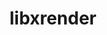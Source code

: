 ---
title: "libxrender"
layout: cache
categories: [package, develop-2023-09-10]
meta: {"versions": ["0.9.10"], "compilers": ["gcc@=11.1.0", "gcc@=11.3.0", "gcc@=7.3.1"], "oss": ["amzn2", "ubuntu20.04", "ubuntu22.04"], "platforms": ["linux"], "targets": ["aarch64", "neoverse_n1", "x86_64_v3"], "stacks": ["aws-isc", "aws-isc-aarch64", "data-vis-sdk", "e4s", "gpu-tests", "ml-linux-x86_64-rocm", "root"], "num_specs": 8, "num_specs_by_stack": {"root": 8, "aws-isc-aarch64": 2, "aws-isc": 1, "gpu-tests": 1, "e4s": 2, "data-vis-sdk": 1, "ml-linux-x86_64-rocm": 2}}
spec_details: [{"hash": "4wt3lynhnh3innm6nyz3r3poddv6tf2d", "compiler": "gcc@=7.3.1", "versions": ["0.9.10"], "os": "amzn2", "platform": "linux", "target": "aarch64", "variants": ["build_system=autotools"], "stacks": ["root", "aws-isc-aarch64"], "size": "-", "tarball": "https://binaries.spack.io/develop-2023-09-10/build_cache/linux-amzn2-aarch64/gcc-7.3.1/libxrender-0.9.10/linux-amzn2-aarch64-gcc-7.3.1-libxrender-0.9.10-4wt3lynhnh3innm6nyz3r3poddv6tf2d.spack"}, {"hash": "6aua3djstnqkyiezbs3ro5qud6u55qxl", "compiler": "gcc@=7.3.1", "versions": ["0.9.10"], "os": "amzn2", "platform": "linux", "target": "neoverse_n1", "variants": ["build_system=autotools"], "stacks": ["root", "aws-isc-aarch64"], "size": "-", "tarball": "https://binaries.spack.io/develop-2023-09-10/build_cache/linux-amzn2-neoverse_n1/gcc-7.3.1/libxrender-0.9.10/linux-amzn2-neoverse_n1-gcc-7.3.1-libxrender-0.9.10-6aua3djstnqkyiezbs3ro5qud6u55qxl.spack"}, {"hash": "w7uzrqstritateweiowhldte4clzxkpk", "compiler": "gcc@=7.3.1", "versions": ["0.9.10"], "os": "amzn2", "platform": "linux", "target": "x86_64_v3", "variants": ["build_system=autotools"], "stacks": ["root", "aws-isc"], "size": "-", "tarball": "https://binaries.spack.io/develop-2023-09-10/build_cache/linux-amzn2-x86_64_v3/gcc-7.3.1/libxrender-0.9.10/linux-amzn2-x86_64_v3-gcc-7.3.1-libxrender-0.9.10-w7uzrqstritateweiowhldte4clzxkpk.spack"}, {"hash": "x475v3mj364x6atsclotybx3g33grzov", "compiler": "gcc@=11.1.0", "versions": ["0.9.10"], "os": "ubuntu20.04", "platform": "linux", "target": "x86_64_v3", "variants": ["build_system=autotools"], "stacks": ["root", "gpu-tests", "e4s"], "size": "-", "tarball": "https://binaries.spack.io/develop-2023-09-10/build_cache/linux-ubuntu20.04-x86_64_v3/gcc-11.1.0/libxrender-0.9.10/linux-ubuntu20.04-x86_64_v3-gcc-11.1.0-libxrender-0.9.10-x475v3mj364x6atsclotybx3g33grzov.spack"}, {"hash": "ivqap7fcrnrq53safji2mrye4v3rbe4x", "compiler": "gcc@=11.1.0", "versions": ["0.9.10"], "os": "ubuntu20.04", "platform": "linux", "target": "x86_64_v3", "variants": ["build_system=autotools"], "stacks": ["root", "data-vis-sdk"], "size": "-", "tarball": "https://binaries.spack.io/develop-2023-09-10/build_cache/linux-ubuntu20.04-x86_64_v3/gcc-11.1.0/libxrender-0.9.10/linux-ubuntu20.04-x86_64_v3-gcc-11.1.0-libxrender-0.9.10-ivqap7fcrnrq53safji2mrye4v3rbe4x.spack"}, {"hash": "exbopb3oogqiehmw6dvr4yl7xxgft2sy", "compiler": "gcc@=11.1.0", "versions": ["0.9.10"], "os": "ubuntu20.04", "platform": "linux", "target": "x86_64_v3", "variants": ["build_system=autotools"], "stacks": ["root", "e4s"], "size": "-", "tarball": "https://binaries.spack.io/develop-2023-09-10/build_cache/linux-ubuntu20.04-x86_64_v3/gcc-11.1.0/libxrender-0.9.10/linux-ubuntu20.04-x86_64_v3-gcc-11.1.0-libxrender-0.9.10-exbopb3oogqiehmw6dvr4yl7xxgft2sy.spack"}, {"hash": "klc77ajhfnw7zm6qtk5ft6fseszzkp6m", "compiler": "gcc@=11.3.0", "versions": ["0.9.10"], "os": "ubuntu22.04", "platform": "linux", "target": "x86_64_v3", "variants": ["build_system=autotools"], "stacks": ["ml-linux-x86_64-rocm", "root"], "size": "-", "tarball": "https://binaries.spack.io/develop-2023-09-10/build_cache/linux-ubuntu22.04-x86_64_v3/gcc-11.3.0/libxrender-0.9.10/linux-ubuntu22.04-x86_64_v3-gcc-11.3.0-libxrender-0.9.10-klc77ajhfnw7zm6qtk5ft6fseszzkp6m.spack"}, {"hash": "eihsnzubonlybhvpcccw5kdlmvuy5ebd", "compiler": "gcc@=11.3.0", "versions": ["0.9.10"], "os": "ubuntu22.04", "platform": "linux", "target": "x86_64_v3", "variants": ["build_system=autotools"], "stacks": ["ml-linux-x86_64-rocm", "root"], "size": "-", "tarball": "https://binaries.spack.io/develop-2023-09-10/build_cache/linux-ubuntu22.04-x86_64_v3/gcc-11.3.0/libxrender-0.9.10/linux-ubuntu22.04-x86_64_v3-gcc-11.3.0-libxrender-0.9.10-eihsnzubonlybhvpcccw5kdlmvuy5ebd.spack"}]
---